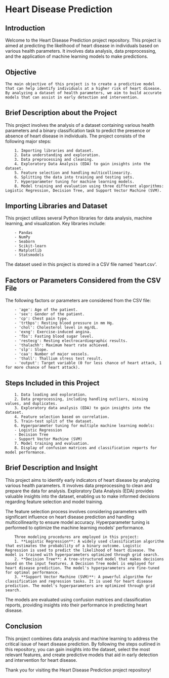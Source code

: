 # Heart Disease Prediction

## Introduction

Welcome to the Heart Disease Prediction project repository. This project is aimed at predicting the likelihood of heart disease in individuals based on various health parameters. It involves data analysis, data preprocessing, and the application of machine learning models to make predictions.

## Objective
```
The main objective of this project is to create a predictive model that can help identify individuals at a higher risk of heart disease. By analyzing a dataset of health parameters, we aim to build accurate models that can assist in early detection and intervention.
```

## Brief Description about the Project

This project involves the analysis of a dataset containing various health parameters and a binary classification task to predict the presence or absence of heart disease in individuals. The project consists of the following major steps:
```
    1. Importing libraries and dataset.
    2. Data understanding and exploration.
    3. Data preprocessing and cleaning.
    4. Exploratory Data Analysis (EDA) to gain insights into the dataset.
    5. Feature selection and handling multicollinearity.
    6. Splitting the data into training and testing sets.
    7. Hyperparameter tuning for machine learning models.
    8. Model training and evaluation using three different algorithms: Logistic Regression, Decision Tree, and Support Vector Machine (SVM).
```

## Importing Libraries and Dataset

This project utilizes several Python libraries for data analysis, machine learning, and visualization. Key libraries include:
```
    - Pandas
    - NumPy
    - Seaborn
    - Scikit-learn
    - Matplotlib
    - Statsmodels
```
The dataset used in this project is stored in a CSV file named 'heart.csv'.

## Factors or Parameters Considered from the CSV File

The following factors or parameters are considered from the CSV file:
```
    - 'age': Age of the patient.
    - 'sex': Gender of the patient.
    - 'cp': Chest pain type.
    - 'trtbps': Resting blood pressure in mm Hg.
    - 'chol': Cholesterol level in mg/dL.
    - 'exng': Exercise-induced angina.
    - 'fbs': Fasting blood sugar level.
    - 'restecg': Resting electrocardiographic results.
    - 'thalachh': Maximum heart rate achieved.
    - 'slp': Slope.
    - 'caa': Number of major vessels.
    - 'thall': Thallium stress test result.
    - 'output': Target variable (0 for less chance of heart attack, 1 for more chance of heart attack).
```

## Steps Included in this Project
```
    1. Data loading and exploration.
    2. Data preprocessing, including handling outliers, missing values, and duplicates.
    3. Exploratory data analysis (EDA) to gain insights into the dataset.
    4. Feature selection based on correlation.
    5. Train-test split of the dataset.
    6. Hyperparameter tuning for multiple machine learning models:
    - Logistic Regression
    - Decision Tree
    - Support Vector Machine (SVM)
    7. Model training and evaluation.
    8. Display of confusion matrices and classification reports for model performance.
```

##  Brief Description and Insight

This project aims to identify early indicators of heart disease by analyzing various health parameters. It involves data preprocessing to clean and prepare the data for analysis. Exploratory Data Analysis (EDA) provides valuable insights into the dataset, enabling us to make informed decisions regarding feature selection and model training.

The feature selection process involves considering parameters with significant influence on heart disease prediction and handling multicollinearity to ensure model accuracy. Hyperparameter tuning is performed to optimize the machine learning models' performance.
```
    Three modeling procedures are employed in this project:
    1. **Logistic Regression**: A widely used classification algorithm that estimates the probability of a binary outcome. Logistic Regression is used to predict the likelihood of heart disease. The model is trained with hyperparameters optimized through grid search.
    2. **Decision Tree**: A tree-structured model that makes decisions based on the input features. A Decision Tree model is employed for heart disease prediction. The model's hyperparameters are fine-tuned for optimal performance.
    3. **Support Vector Machine (SVM)**: A powerful algorithm for classification and regression tasks. It is used for heart disease prediction. The model's hyperparameters are optimized through grid search.
```
The models are evaluated using confusion matrices and classification reports, providing insights into their performance in predicting heart disease.

## Conclusion

This project combines data analysis and machine learning to address the critical issue of heart disease prediction. By following the steps outlined in this repository, you can gain insights into the dataset, select the most relevant features, and create predictive models that aid in early detection and intervention for heart disease.

Thank you for visiting the Heart Disease Prediction project repository!
